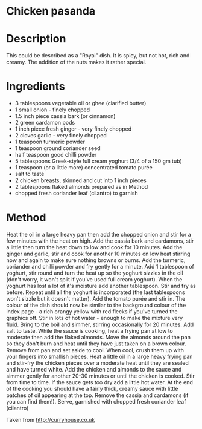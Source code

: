 # Chicken pasanda

# Description
This could be described as a "Royal" dish. It is spicy, but not hot, rich and creamy. The addition of the nuts makes it rather special.

# Ingredients
* 3 tablespoons vegetable oil or ghee (clarified butter)
* 1 small onion - finely chopped
* 1.5 inch piece cassia bark (or cinnamon)
* 2 green cardamon pods
* 1 inch piece fresh ginger - very finely chopped
* 2 cloves garlic - very finely chopped
* 1 teaspoon turmeric powder
* 1 teaspoon ground coriander seed
* half teaspoon good chilli powder
* 5 tablespoons Greek-style full cream yoghurt (3/4 of a 150 gm tub)
* 1 teaspoon (or a little more) concentrated tomato purée
* salt to taste
* 2 chicken breasts, skinned and cut into 1 inch pieces
* 2 tablespoons flaked almonds prepared as in Method
* chopped fresh coriander leaf (cilantro) to garnish

# Method
Heat the oil in a large heavy pan then add the chopped onion and stir for a few minutes with the heat on high. Add the cassia bark and cardamons, stir a little then turn the heat down to low and cook for 10 minutes. Add the ginger and garlic, stir and cook for another 10 minutes on low heat stirring now and again to make sure nothing browns or burns. Add the turmeric, coriander and chilli powder and fry gently for a minute. Add 1 tablespoon of yoghurt, stir round and turn the heat up so the yoghurt sizzles in the oil (don't worry, it won't split if you've used full cream yoghurt). When the yoghurt has lost a lot of it's moisture add another tablespoon. Stir and fry as before. Repeat until all the yoghurt is incorporated (the last tablespoons won't sizzle but it doesn't matter). Add the tomato purée and stir in. The colour of the dish should now be similar to the background colour of the index page - a rich orangy yellow with red flecks if you've turned the graphics off. Stir in lots of hot water - enough to make the mixture very fluid. Bring to the boil and simmer, stirring occasionally for 20 minutes. Add salt to taste. While the sauce is cooking, heat a frying pan at low to moderate then add the flaked almonds. Move the almonds around the pan so they don't burn and heat until they have just taken on a brown colour. Remove from pan and set aside to cool. When cool, crush them up with your fingers into smallish pieces. Heat a little oil in a large heavy frying pan and stir-fry the chicken pieces over a moderate heat until they are sealed and have turned white. Add the chicken and almonds to the sauce and simmer gently for another 20-30 minutes or until the chicken is cooked. Stir from time to time. If the sauce gets too dry add a little hot water. At the end of the cooking you should have a fairly thick, creamy sauce with little patches of oil appearing at the top. Remove the cassia and cardamons (if you can find them!). Serve, garnished with chopped fresh coriander leaf (cilantro)

Taken from http://curryhouse.co.uk
